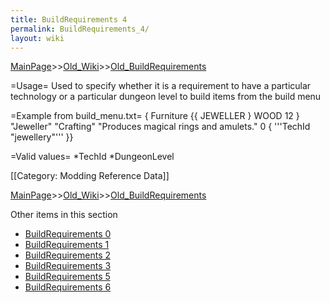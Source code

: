 ```yaml
---
title: BuildRequirements 4
permalink: BuildRequirements_4/
layout: wiki
---
```


[MainPage](/keeperrl_wiki/ "wikilink")>>[Old_Wiki](/keeperrl_wiki/Old_Wiki "wikilink")>>[Old_BuildRequirements](/keeperrl_wiki/Old_BuildRequirements "wikilink")

=Usage=
Used to specify whether it is a requirement to have a particular technology or a particular dungeon level to build items from the build menu

=Example from build_menu.txt=
 { Furniture {{ JEWELLER } WOOD 12 } &quot;Jeweller&quot; &quot;Crafting&quot;
     &quot;Produces magical rings and amulets.&quot; 0 { '''TechId &quot;jewellery&quot;''' }}

=Valid values=
*TechId
*DungeonLevel

[[Category: Modding Reference Data]]

[MainPage](/keeperrl_wiki/ "wikilink")>>[Old_Wiki](/keeperrl_wiki/Old_Wiki "wikilink")>>[Old_BuildRequirements](/keeperrl_wiki/Old_BuildRequirements "wikilink")

Other items in this section
-    [BuildRequirements 0](/keeperrl_wiki/BuildRequirements_0 "wikilink")
-    [BuildRequirements 1](/keeperrl_wiki/BuildRequirements_1 "wikilink")
-    [BuildRequirements 2](/keeperrl_wiki/BuildRequirements_2 "wikilink")
-    [BuildRequirements 3](/keeperrl_wiki/BuildRequirements_3 "wikilink")
-    [BuildRequirements 5](/keeperrl_wiki/BuildRequirements_5 "wikilink")
-    [BuildRequirements 6](/keeperrl_wiki/BuildRequirements_6 "wikilink")
